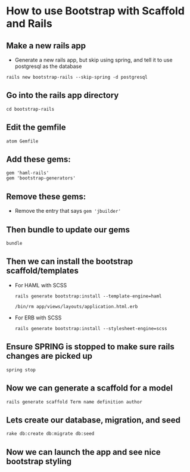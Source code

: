 # How to use Bootstrap with Scaffold and Rails

## Make a new rails app

- Generate a new rails app, but skip using spring, and tell it to use postgresql as the database

`rails new bootstrap-rails --skip-spring -d postgresql`

## Go into the rails app directory

`cd bootstrap-rails`

## Edit the gemfile

`atom Gemfile`

## Add these gems:

```
gem 'haml-rails'
gem 'bootstrap-generators'
```

## Remove these gems:

- Remove the entry that says `gem 'jbuilder'`

## Then bundle to update our gems

`bundle`

## Then we can install the bootstrap scaffold/templates

- For HAML with SCSS
  ```
  rails generate bootstrap:install --template-engine=haml

  /bin/rm app/views/layouts/application.html.erb
  ```

- For ERB with SCSS
  ```
  rails generate bootstrap:install --stylesheet-engine=scss
  ```

## Ensure SPRING is stopped to make sure rails changes are picked up

`spring stop`

## Now we can generate a scaffold for a model

`rails generate scaffold Term name definition author`

## Lets create our database, migration, and seed

`rake db:create db:migrate db:seed`

## Now we can launch the app and see nice bootstrap styling
